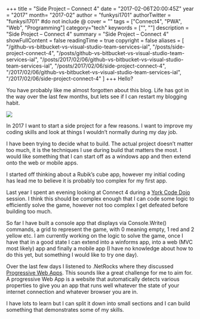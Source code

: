 +++
title = "Side Project – Connect 4"
date = "2017-02-06T20:00:45Z"
year = "2017"
month= "2017-02"
author = "funkysi1701"
authorTwitter = "funkysi1701" #do not include @
cover = ""
tags = ["Connect4", "PWA", "Web", "Programming"]
category="tech"
keywords = ["", ""]
description =  "Side Project – Connect 4"
summary = "Side Project – Connect 4"
showFullContent = false
readingTime = true
copyright = false
aliases = [
    "/github-vs-bitbucket-vs-visual-studio-team-services-ial",
    "/posts/side-project-connect-4",
    "/posts/github-vs-bitbucket-vs-visual-studio-team-services-ial",
    "/posts/2017/02/06/github-vs-bitbucket-vs-visual-studio-team-services-ial",
    "/posts/2017/02/06/side-project-connect-4",
    "/2017/02/06/github-vs-bitbucket-vs-visual-studio-team-services-ial",
    "/2017/02/06/side-project-connect-4"
]
+++
Hello?

You have probably like me almost forgotten about this blog. Life has got in the way over the last few months, but lets see if I can restart my blogging habit.

![](https://storageaccountblog9f5d.blob.core.windows.net/blazor/wp-content/uploads/2017/02/Connect4.png?w=639&ssl=1)

In 2017 I want to start a side project for a few reasons. I want to improve my coding skills and look at things I wouldn’t normally during my day job.

I have been trying to decide what to build. The actual project doesn’t matter too much, it is the techniques I use during build that matters the most. I would like something that I can start off as a windows app and then extend onto the web or mobile apps.

I started off thinking about a Rubik’s cube app, however my initial coding has lead me to believe it is probably too complex for my first app.

Last year I spent an evening looking at Connect 4 during a [York Code Dojo](https://yorkcodedojo.github.io/) session. I think this should be complex enough that I can code some logic to efficiently solve the game, however not too complex I get defeated before building too much.

So far I have built a console app that displays via Console.Write() commands, a grid to represent the game, with 0 meaning empty, 1 red and 2 yellow etc. I am currently working on the logic to solve the game, once I have that in a good state I can extend into a winforms app, into a web (MVC most likely) app and finally a mobile app (I have no knowledge about how to do this yet, but something I would like to try one day).

Over the last few days I listened to .NetRocks where they discussed [Progressive Web Apps](https://www.dotnetrocks.com/?show=1396). This sounds like a great challenge for me to aim for. A progressive Web App is a website that automatically detects various properties to give you an app that runs well whatever the state of your internet connection and whatever browser you are in.

I have lots to learn but I can split it down into small sections and I can build something that demonstrates some of my skills.